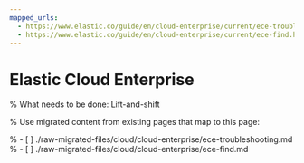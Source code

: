 ```yaml
---
mapped_urls:
  - https://www.elastic.co/guide/en/cloud-enterprise/current/ece-troubleshooting.html
  - https://www.elastic.co/guide/en/cloud-enterprise/current/ece-find.html
---
```


# Elastic Cloud Enterprise

% What needs to be done: Lift-and-shift

% Use migrated content from existing pages that map to this page:

% - [ ] ./raw-migrated-files/cloud/cloud-enterprise/ece-troubleshooting.md
% - [ ] ./raw-migrated-files/cloud/cloud-enterprise/ece-find.md